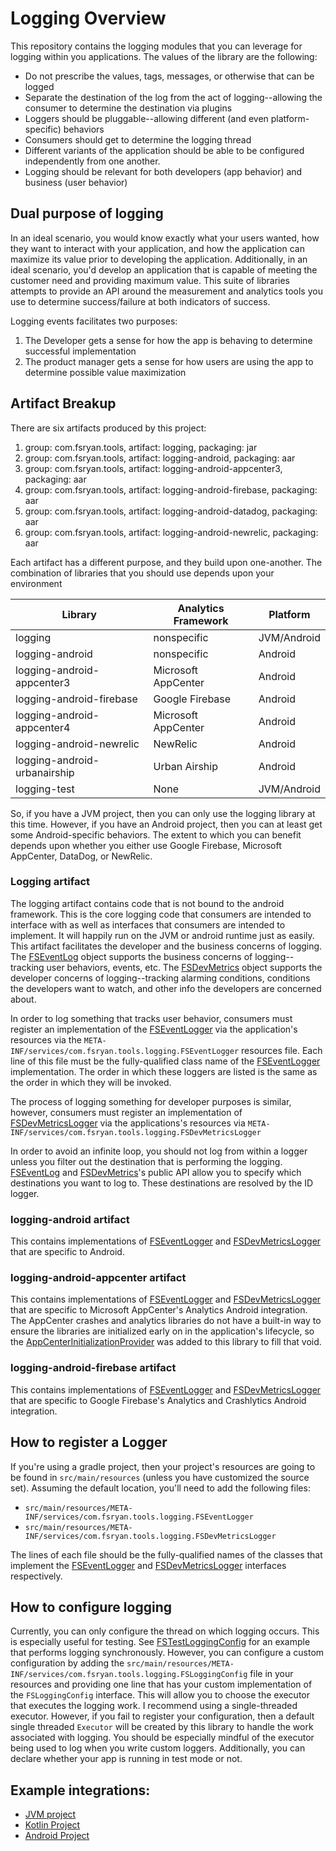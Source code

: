 # Logging Overview

This repository contains the logging modules that you can leverage for logging within you applications. The values of the library are the following:
* Do not prescribe the values, tags, messages, or otherwise that can be logged
* Separate the destination of the log from the act of logging--allowing the consumer to determine the destination via plugins
* Loggers should be pluggable--allowing different (and even platform-specific) behaviors
* Consumers should get to determine the logging thread
* Different variants of the application should be able to be configured independently from one another.
* Logging should be relevant for both developers (app behavior) and business (user behavior)

## Dual purpose of logging

In an ideal scenario, you would know exactly what your users wanted, how they want to interact with your application, and how the application can maximize its value prior to developing the application. Additionally, in an ideal scenario, you'd develop an application that is capable of meeting the customer need and providing maximum value. This suite of libraries attempts to provide an API around the measurement and analytics tools you use to determine success/failure at both indicators of success.

Logging events facilitates two purposes:
1. The Developer gets a sense for how the app is behaving to determine successful implementation
2. The product manager gets a sense for how users are using the app to determine possible value maximization

## Artifact Breakup

There are six artifacts produced by this project:
1. group: com.fsryan.tools, artifact: logging, packaging: jar
2. group: com.fsryan.tools, artifact: logging-android, packaging: aar
3. group: com.fsryan.tools, artifact: logging-android-appcenter3, packaging: aar
4. group: com.fsryan.tools, artifact: logging-android-firebase, packaging: aar
5. group: com.fsryan.tools, artifact: logging-android-datadog, packaging: aar
6. group: com.fsryan.tools, artifact: logging-android-newrelic, packaging: aar

Each artifact has a different purpose, and they build upon one-another. The combination of libraries that you should use depends upon your environment

| Library                      | Analytics Framework | Platform    |
| ---------------------------- | ------------------- | ----------- |
| logging                      | nonspecific         | JVM/Android |
| logging-android              | nonspecific         | Android     |
| logging-android-appcenter3   | Microsoft AppCenter | Android     |
| logging-android-firebase     | Google Firebase     | Android     |
| logging-android-appcenter4   | Microsoft AppCenter | Android     |
| logging-android-newrelic     | NewRelic            | Android     |
| logging-android-urbanairship | Urban Airship       | Android     |
| logging-test                 | None                | JVM/Android |

So, if you have a JVM project, then you can only use the logging library at this time. However, if you have an Android project, then you can at least get some Android-specific behaviors. The extent to which you can benefit depends upon whether you either use Google Firebase, Microsoft AppCenter, DataDog, or NewRelic.

### Logging artifact

The logging artifact contains code that is not bound to the android framework. This is the core logging code that consumers are intended to interface with as well as interfaces that consumers are intended to implement. It will happily run on the JVM or android runtime just as easily. This artifact facilitates the developer and the business concerns of logging. The [FSEventLog](logging/src/main/java/com/fsryan/tools/logging/FSEventLog.kt) object supports the business concerns of logging--tracking user behaviors, events, etc. The [FSDevMetrics](logging/src/main/java/com/fsryan/tools/logging/FSDevMetrics.kt) object supports the developer concerns of logging--tracking alarming conditions, conditions the developers want to watch, and other info the developers are concerned about.

In order to log something that tracks user behavior, consumers must register an implementation of the [FSEventLogger](logging/src/main/java/com/fsryan/tools/logging/FSLoggers.kt) via the application's resources via the `META-INF/services/com.fsryan.tools.logging.FSEventLogger` resources file. Each line of this file must be the fully-qualified class name of the [FSEventLogger](logging/src/main/java/com/fsryan/tools/logging/FSLoggers.kt) implementation. The order in which these loggers are listed is the same as the order in which they will be invoked.

The process of logging something for developer purposes is similar, however, consumers must register an implementation of [FSDevMetricsLogger](logging/src/main/java/com/fsryan/tools/logging/FSLoggers.kt) via the applications's resources via `META-INF/services/com.fsryan.tools.logging.FSDevMetricsLogger`

In order to avoid an infinite loop, you should not log from within a logger unless you filter out the destination that is performing the logging. [FSEventLog](logging/src/main/java/com/fsryan/tools/logging/FSEventLog.kt) and [FSDevMetrics](logging/src/main/java/com/fsryan/tools/logging/FSDevMetrics.kt)'s public API allow you to specify which destinations you want to log to. These destinations are resolved by the ID logger. 

### logging-android artifact

This contains implementations of [FSEventLogger](logging/src/main/java/com/fsryan/tools/logging/FSLoggers.kt) and [FSDevMetricsLogger](logging/src/main/java/com/fsryan/tools/logging/FSLoggers.kt) that are specific to Android.

### logging-android-appcenter artifact

This contains implementations of [FSEventLogger](logging/src/main/java/com/fsryan/tools/logging/FSLoggers.kt) and [FSDevMetricsLogger](logging/src/main/java/com/fsryan/tools/logging/FSLoggers.kt) that are specific to Microsoft AppCenter's Analytics Android integration. The AppCenter crashes and analytics libraries do not have a built-in way to ensure the libraries are initialized early on in the application's lifecycle, so the [AppCenterInitializationProvider](logging-android-appcenter/src/main/java/com/fsryan/tools/logging/android/AppCenterInitializationProvider.kt) was added to this library to fill that void.

### logging-android-firebase artifact

This contains implementations of [FSEventLogger](logging/src/main/java/com/fsryan/tools/logging/FSLoggers.kt) and [FSDevMetricsLogger](logging/src/main/java/com/fsryan/tools/logging/FSLoggers.kt) that are specific to Google Firebase's Analytics and Crashlytics Android integration.

## How to register a Logger

If you're using a gradle project, then your project's resources are going to be found in `src/main/resources` (unless you have customized the source set). Assuming the default location, you'll need to add the following files: 
* `src/main/resources/META-INF/services/com.fsryan.tools.logging.FSEventLogger`
* `src/main/resources/META-INF/services/com.fsryan.tools.logging.FSDevMetricsLogger`

The lines of each file should be the fully-qualified names of the classes that implement the [FSEventLogger](logging/src/main/java/com/fsryan/tools/logging/FSLoggers.kt) and [FSDevMetricsLogger](logging/src/main/java/com/fsryan/tools/logging/FSLoggers.kt) interfaces respectively.

## How to configure logging

Currently, you can only configure the thread on which logging occurs. This is especially useful for testing. See [FSTestLoggingConfig](logging-test/src/main/java/com/fsryan/tools/logging/test/FSTestLoggingConfig.kt) for an example that performs logging synchronously. However, you can configure a custom configuration by adding the `src/main/resources/META-INF/services/com.fsryan.tools.logging.FSLoggingConfig` file in your resources and providing one line that has your custom implementation of the `FSLoggingConfig` interface. This will allow you to choose the executor that executes the logging work. I recommend using a single-threaded executor. However, if you fail to register your configuration, then a default single threaded `Executor` will be created by this library to handle the work associated with logging. You should be especially mindful of the executor being used to log when you write custom loggers. Additionally, you can declare whether your app is running in test mode or not.

## Example integrations:

- [JVM project](java-testapp)
- [Kotlin Project](kotlin-testapp)
- [Android Project](android-loggingtestapp)
